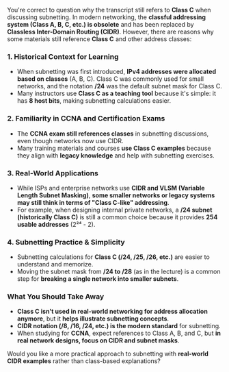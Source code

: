 You're correct to question why the transcript still refers to **Class C** when discussing subnetting. In modern networking, the **classful addressing system (Class A, B, C, etc.) is obsolete** and has been replaced by **Classless Inter-Domain Routing (CIDR)**. However, there are reasons why some materials still reference **Class C** and other address classes:

### 1. **Historical Context for Learning**

- When subnetting was first introduced, **IPv4 addresses were allocated based on classes** (A, B, C). Class C was commonly used for small networks, and the notation **/24** was the default subnet mask for Class C.
- Many instructors use **Class C as a teaching tool** because it's simple: it has **8 host bits**, making subnetting calculations easier.

### 2. **Familiarity in CCNA and Certification Exams**

- The **CCNA exam still references classes** in subnetting discussions, even though networks now use CIDR.
- Many training materials and courses **use Class C examples** because they align with **legacy knowledge** and help with subnetting exercises.

### 3. **Real-World Applications**

- While ISPs and enterprise networks use **CIDR and VLSM (Variable Length Subnet Masking)**, **some smaller networks or legacy systems may still think in terms of "Class C-like" addressing**.
- For example, when designing internal private networks, a **/24 subnet (historically Class C)** is still a common choice because it provides **254 usable addresses** (2²⁴ - 2).

### 4. **Subnetting Practice & Simplicity**

- Subnetting calculations for **Class C (/24, /25, /26, etc.)** are easier to understand and memorize.
- Moving the subnet mask from **/24 to /28** (as in the lecture) is a common step for **breaking a single network into smaller subnets**.

### **What You Should Take Away**

- **Class C isn't used in real-world networking for address allocation anymore**, but it **helps illustrate subnetting concepts**.
- **CIDR notation (/8, /16, /24, etc.) is the modern standard** for subnetting.
- When studying for **CCNA**, expect references to Class A, B, and C, but **in real network designs, focus on CIDR and subnet masks**.

Would you like a more practical approach to subnetting with **real-world CIDR examples** rather than class-based explanations?
